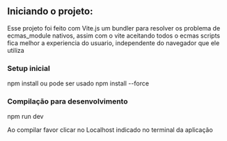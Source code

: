 ## Iniciando o projeto:

Esse projeto foi feito com Vite.js um bundler para resolver os problema de ecmas_module nativos, assim com o vite aceitando todos o ecmas scripts fica melhor a experiencia do usuario, independente do navegador que ele utiliza

### Setup inicial

npm install ou pode ser usado npm install --force


### Compilação para desenvolvimento

npm run dev

Ao compilar favor clicar no Localhost indicado no terminal da aplicação




